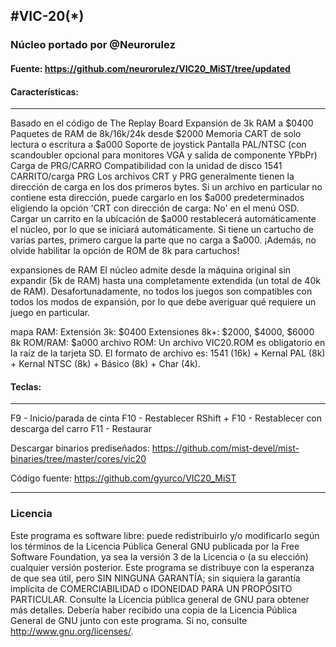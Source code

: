#VIC-20(*)
--------------------------------------------------
### Núcleo portado por @Neurorulez

#### Fuente: https://github.com/neurorulez/VIC20_MiST/tree/updated

#### Características:
-------------------------------------------------- ----

Basado en el código de The Replay Board
Expansión de 3k RAM a $0400
Paquetes de RAM de 8k/16k/24k desde $2000
Memoria CART de solo lectura o escritura a $a000
Soporte de joystick
Pantalla PAL/NTSC (con scandoubler opcional para monitores VGA y salida de componente YPbPr)
Carga de PRG/CARRO
Compatibilidad con la unidad de disco 1541
CARRITO/carga PRG
Los archivos CRT y PRG generalmente tienen la dirección de carga en los dos primeros bytes. Si un archivo en particular no contiene esta dirección, puede cargarlo en los $a000 predeterminados eligiendo la opción 'CRT con dirección de carga: No' en el menú OSD. Cargar un carrito en la ubicación de $a000 restablecerá automáticamente el núcleo, por lo que se iniciará automáticamente. Si tiene un cartucho de varias partes, primero cargue la parte que no carga a $a000. ¡Además, no olvide habilitar la opción de ROM de 8k para cartuchos!

expansiones de RAM
El núcleo admite desde la máquina original sin expandir (5k de RAM) hasta una completamente extendida (un total de 40k de RAM). Desafortunadamente, no todos los juegos son compatibles con todos los modos de expansión, por lo que debe averiguar qué requiere un juego en particular.

mapa RAM:
Extensión 3k: $0400
Extensiones 8k+: $2000, $4000, $6000
8k ROM/RAM: $a000
archivo ROM:
Un archivo VIC20.ROM es obligatorio en la raíz de la tarjeta SD. El formato de archivo es: 1541 (16k) + Kernal PAL (8k) + Kernal NTSC (8k) + Básico (8k) + Char (4k).

#### Teclas:
-------------------------------------------------- -----------------

F9 - Inicio/parada de cinta
F10 - Restablecer
RShift + F10 - Restablecer con descarga del carro
F11 - Restaurar

Descargar binarios prediseñados:
https://github.com/mist-devel/mist-binaries/tree/master/cores/vic20

Código fuente:
https://github.com/gyurco/VIC20_MiST

-------------------------------------------------- -
### Licencia


Este programa es software libre: puede redistribuirlo y/o modificarlo según los términos de la Licencia Pública General GNU publicada por la Free Software Foundation, ya sea la versión 3 de la Licencia o (a su elección) cualquier versión posterior.
Este programa se distribuye con la esperanza de que sea útil, pero SIN NINGUNA GARANTÍA; sin siquiera la garantía implícita de COMERCIABILIDAD o IDONEIDAD PARA UN PROPÓSITO PARTICULAR. Consulte la Licencia pública general de GNU para obtener más detalles.
Debería haber recibido una copia de la Licencia Pública General de GNU junto con este programa. Si no, consulte http://www.gnu.org/licenses/.
